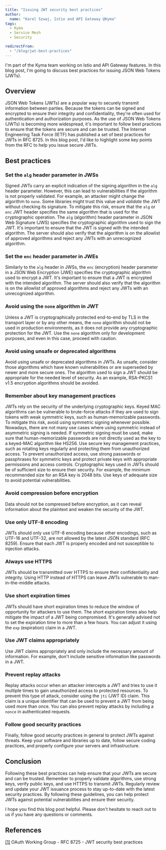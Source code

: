 ```yaml
---
title: "Issuing JWT security best practices"
author: 
  name: "Karol Szwaj, Istio and API Gateway @Kyma"
tags:
  - Kyma
  - Service Mesh
  - Security

redirectFrom:
  - "/blog/jwt-best-practices"
---
```


I'm part of the Kyma team working on Istio and API Gateway features. In this blog post, I'm going to discuss best practices for issuing JSON Web Tokens (JWTs).

## Overview

JSON Web Tokens (JWTs) are a popular way to securely transmit information between parties. Because the tokens can be signed and encrypted to ensure their integrity and confidentiality, they're often used for authentication and authorization purposes.
As the use of JSON Web Tokens (JWTs) is becoming more widespread, it's important to follow best practices to ensure that the tokens are secure and can be trusted. The Internet Engineering Task Force (IETF) has published a set of best practices for JWTs in RFC 8725. In this blog post, I'd like to highlight some key points from the RFC to help you issue secure JWTs.

## Best practices

### Set the `alg` header parameter in JWSs

Signed JWTs carry an explicit indication of the signing algorithm in the `alg` header parameter. However, this can lead to vulnerabilities if the algorithm is not properly validated. For example, an attacker might change the algorithm to `none`. Some libraries might trust this value and *validate* the JWT without checking its signature. To mitigate this risk, ensure that the `alg` or `enc` JWT header specifies the same algorithm that is used for the cryptographic operation.
The `alg` (algorithm) header parameter in JSON Web Signature (JWS) specifies the cryptographic algorithm used to sign the JWT. It's important to ensure that the JWT is signed with the intended algorithm. The server should also verify that the algorithm is on the allowlist of approved algorithms and reject any JWTs with an unrecognized algorithm.

### Set the `enc` header parameter in JWEs

Similarly to the `alg` header in JWSs, the `enc` (encryption) header parameter in a JSON Web Encryption (JWE) specifies the cryptographic algorithm used to encrypt a JWT. It's important to ensure that a JWT is encrypted with the intended algorithm. The server should also verify that the algorithm is on the allowlist of approved algorithms and reject any JWTs with an unrecognized algorithm.

### Avoid using the `none` algorithm in JWT

Unless a JWT is cryptographically protected end-to-end by TLS in the transport layer or by any other means, the `none` algorithm should not be used in production environments, as it does not provide any cryptographic protection for the JWT. Use the `none` algorithm only for development purposes, and even in this case, proceed with caution.

### Avoid using unsafe or deprecated algorithms

Avoid using unsafe or deprecated algorithms in JWTs. As unsafe, consider those algorithms which have known vulnerabilities or are superseded by newer and more secure ones.
The algorithm used to sign a JWT should be appropriate for the needed level of security. As an example, RSA-PKCS1 v1.5 encryption algorithms should be avoided.

### Remember about key management practices

JWTs rely on the security of the underlying cryptographic keys. Keyed MAC algorithms can be vulnerable to brute-force attacks if they are used to sign tokens with weak symmetric keys, such as human-memorizable passwords. To mitigate this risk, avoid using symmetric signing whenever possible. Nowadays, there are not many use cases where using symmetric instead of asymmetric signing is needed. If symmetric signing must be used,  make sure that human-memorizable passwords are not directly used as the key to a keyed-MAC algorithm like HS256.
Use secure key management practices, such as rotating keys regularly and protecting them from unauthorized access. To prevent unauthorized access, use strong passwords or passphrases for symmetric keys and protect private keys with appropriate permissions and access controls. 
Cryptographic keys used in JWTs should be of sufficient size to ensure their security. For example, the minimum recommended size for an RSA key is 2048 bits. Use keys of adequate size to avoid potential vulnerabilities.

### Avoid compression before encryption

Data should not be compressed before encryption, as it can reveal information about the plaintext and weaken the security of the JWT.

### Use only UTF-8 encoding

JWTs should only use UTF-8 encoding because other encodings, such as UTF-16 and UTF-32, are not allowed by the latest JSON standard (RFC 8259). Ensure that each JWT is properly encoded and not susceptible to injection attacks.

### Always use HTTPS

JWTs should be transmitted over HTTPS to ensure their confidentiality and integrity. Using HTTP instead of HTTPS can leave JWTs vulnerable to man-in-the-middle attacks.

### Use short expiration times 

JWTs should have short expiration times to reduce the window of opportunity for attackers to use them. The short expiration times also help mitigate the impact of a JWT being compromised. It's generally advised not to set the expiration time to more than a few hours. You can adjust it using the `exp` (expiration) claim in a JWT.

### Use JWT claims appropriately

Use JWT claims appropriately and only include the necessary amount of information. For example, don't include sensitive information like passwords in a JWT.

### Prevent replay attacks

Replay attacks occur when an attacker intercepts a JWT and tries to use it multiple times to gain unauthorized access to protected resources. To prevent this type of attack, consider using the `jti` (JWT ID) claim. This claim is a unique identifier that can be used to prevent a JWT from being used more than once.
You can also prevent replay attacks by including a `nonce` in authenticated requests.

### Follow good security practices

Finally, follow good security practices in general to protect JWTs against threats. Keep your software and libraries up to date, follow secure coding practices, and properly configure your servers and infrastructure.

## Conclusion

Following these best practices can help ensure that your JWTs are secure and can be trusted. Remember to properly validate algorithms, use strong keys, verify public keys, and use HTTPS to transmit JWTs. Regularly review and update your JWT issuance process to stay up-to-date with the latest security practices.
By following these guidelines, you can help protect JWTs against potential vulnerabilities and ensure their security. 

I hope you find this blog post helpful. Please don't hesitate to reach out to us if you have any questions or comments.

## References

[[1]](https://datatracker.ietf.org/doc/html/rfc8725) OAuth Working Group - RFC 8725 - JWT security best practices